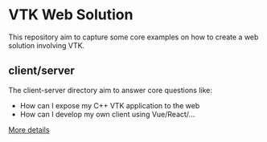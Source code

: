# VTK Web Solution

This repository aim to capture some core examples on how to create a web solution involving VTK.

## client/server

The client-server directory aim to answer core questions like:
 - How can I expose my C++ VTK application to the web
 - How can I develop my own client using Vue/React/...

[More details](./client-server/README.md)